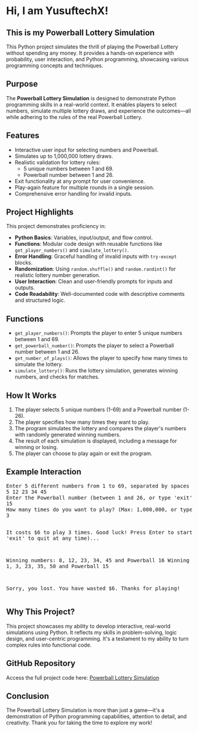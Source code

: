 <h1>Hi, I am YusuftechX!</h1>

<h2>This is my Powerball Lottery Simulation</h2>

<p>This Python project simulates the thrill of playing the Powerball Lottery without spending any money. It provides a hands-on experience with probability, user interaction, and Python programming, showcasing various programming concepts and techniques.</p>

<h2>Purpose</h2>
<p>The <strong>Powerball Lottery Simulation</strong> is designed to demonstrate Python programming skills in a real-world context. It enables players to select numbers, simulate multiple lottery draws, and experience the outcomes—all while adhering to the rules of the real Powerball Lottery.</p>

<h2>Features</h2>
    <ul>
        <li>Interactive user input for selecting numbers and Powerball.</li>
        <li>Simulates up to 1,000,000 lottery draws.</li>
        <li>Realistic validation for lottery rules:
            <ul>
                <li>5 unique numbers between 1 and 69.</li>
                <li>Powerball number between 1 and 26.</li>
            </ul>
        </li>
        <li>Exit functionality at any prompt for user convenience.</li>
        <li>Play-again feature for multiple rounds in a single session.</li>
        <li>Comprehensive error handling for invalid inputs.</li>
    </ul>

<h2>Project Highlights</h2>
<p>This project demonstrates proficiency in:</p>
    <ul>
        <li><strong>Python Basics</strong>: Variables, input/output, and flow control.</li>
        <li><strong>Functions</strong>: Modular code design with reusable functions like <code>get_player_numbers()</code> and <code>simulate_lottery()</code>.</li>
        <li><strong>Error Handling</strong>: Graceful handling of invalid inputs with <code>try-except</code> blocks.</li>
        <li><strong>Randomization</strong>: Using <code>random.shuffle()</code> and <code>random.randint()</code> for realistic lottery number generation.</li>
        <li><strong>User Interaction</strong>: Clean and user-friendly prompts for inputs and outputs.</li>
        <li><strong>Code Readability</strong>: Well-documented code with descriptive comments and structured logic.</li>
    </ul>

 <h2>Functions</h2>
    <ul>
        <li><code>get_player_numbers()</code>: Prompts the player to enter 5 unique numbers between 1 and 69.</li>
        <li><code>get_powerball_number()</code>: Prompts the player to select a Powerball number between 1 and 26.</li>
        <li><code>get_number_of_plays()</code>: Allows the player to specify how many times to simulate the lottery.</li>
        <li><code>simulate_lottery()</code>: Runs the lottery simulation, generates winning numbers, and checks for matches.</li>
    </ul>

<h2>How It Works</h2>
    <ol>
        <li>The player selects 5 unique numbers (1-69) and a Powerball number (1-26).</li>
        <li>The player specifies how many times they want to play.</li>
        <li>The program simulates the lottery and compares the player's numbers with randomly generated winning numbers.</li>
        <li>The result of each simulation is displayed, including a message for winning or losing.</li>
        <li>The player can choose to play again or exit the program.</li>
    </ol>

<h2>Example Interaction</h2>
<pre>
Enter 5 different numbers from 1 to 69, separated by spaces (or type 'exit' to quit):
5 12 23 34 45
Enter the Powerball number (between 1 and 26, or type 'exit' to quit):
15
How many times do you want to play? (Max: 1,000,000, or type 'exit' to quit):
3

It costs $6 to play 3 times. Good luck!
Press Enter to start (or type 'exit' to quit at any time)...

Winning numbers: 8, 12, 23, 34, 45 and Powerball 16
Winning numbers: 1, 3, 23, 35, 50 and Powerball 15

Sorry, you lost.
You have wasted $6. Thanks for playing!
</pre>

<h2>Why This Project?</h2>
<p>This project showcases my ability to develop interactive, real-world simulations using Python. It reflects my skills in problem-solving, logic design, and user-centric programming. It's a testament to my ability to turn complex rules into functional code.</p>

<h2>GitHub Repository</h2>
<p>Access the full project code here: <a href="https://github.com/YourUsername/Powerball-Simulation" target="_blank">Powerball Lottery Simulation</a></p>

<h2>Conclusion</h2>
<p>The Powerball Lottery Simulation is more than just a game—it's a demonstration of Python programming capabilities, attention to detail, and creativity. Thank you for taking the time to explore my work!</p>



